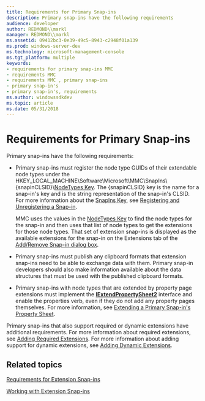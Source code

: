 ```yaml
---
title: Requirements for Primary Snap-ins
description: Primary snap-ins have the following requirements
audience: developer
author: REDMOND\\markl
manager: REDMOND\\markl
ms.assetid: 09412bc3-0e39-49c5-8943-c2948f01a139
ms.prod: windows-server-dev
ms.technology: microsoft-management-console
ms.tgt_platform: multiple
keywords:
- requirements for primary snap-ins MMC
- requirements MMC
- requirements MMC , primary snap-ins
- primary snap-in's
- primary snap-in's, requirements
ms.author: windowssdkdev
ms.topic: article
ms.date: 05/31/2018
---
```


# Requirements for Primary Snap-ins

Primary snap-ins have the following requirements:

-   Primary snap-ins must register the node type GUIDs of their extendable node types under the HKEY\_LOCAL\_MACHINE\\Software\\Microsoft\\MMC\\SnapIns\\{snapinCLSID}\\[NodeTypes Key](nodetypes-key.md). The {snapinCLSID} key is the name for a snap-in's key and is the string representation of the snap-in's CLSID. For more information about the [SnapIns Key](snapins-key.md), see [Registering and Unregistering a Snap-in](registering-and-unregistering-a-snap-in.md).

    MMC uses the values in the [NodeTypes Key](nodetypes-key.md) to find the node types for the snap-in and then uses that list of node types to get the extensions for those node types. That set of extension snap-ins is displayed as the available extensions for the snap-in on the Extensions tab of the [Add/Remove Snap-in dialog box](add-remove-snap-in-dialog-box.md).

-   Primary snap-ins must publish any clipboard formats that extension snap-ins need to be able to exchange data with them. Primary snap-in developers should also make information available about the data structures that must be used with the published clipboard formats.
-   Primary snap-ins with node types that are extended by property page extensions must implement the [**IExtendPropertySheet2**](/windows/desktop/api/Mmc/nn-mmc-iextendpropertysheet2) interface and enable the properties verb, even if they do not add any property pages themselves. For more information, see [Extending a Primary Snap-in's Property Sheet](extending-a-primary-snap-ins-property-sheet.md).

Primary snap-ins that also support required or dynamic extensions have additional requirements. For more information about required extensions, see [Adding Required Extensions](adding-required-extensions.md). For more information about adding support for dynamic extensions, see [Adding Dynamic Extensions](adding-dynamic-extensions.md).

## Related topics

<dl> <dt>

[Requirements for Extension Snap-ins](requirements-for-extension-snap-ins.md)
</dt> <dt>

[Working with Extension Snap-ins](working-with-extension-snap-ins.md)
</dt> </dl>

 

 




